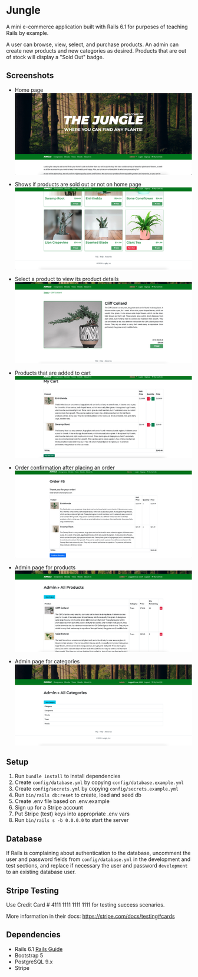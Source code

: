 # Jungle

A mini e-commerce application built with Rails 6.1 for purposes of teaching Rails by example.

A user can browse, view, select, and purchase products. An admin can create new products and new categories as desired. Products that are out of stock will display a "Sold Out" badge.

## Screenshots

- Home page
!["Screenshot of home page"](https://github.com/davidteng95/jungle-rails/blob/master/docs/home_page.png?raw=true)

- Shows if products are sold out or not on home page
!["Screenshot of home page bottom"](https://github.com/davidteng95/jungle-rails/blob/master/docs/home_page_bottom.png?raw=true)

- Select a product to view its product details
!["Screenshot of product details"](https://github.com/davidteng95/jungle-rails/blob/master/docs/product_detail.png?raw=true)

- Products that are added to cart
!["Screenshot of cart"](https://github.com/davidteng95/jungle-rails/blob/master/docs/my_cart.png?raw=true)

- Order confirmation after placing an order
!["Screenshot of order confirmation"](https://github.com/davidteng95/jungle-rails/blob/master/docs/order_summary.png?raw=true)

- Admin page for products
!["Screenshot of admin products"](https://github.com/davidteng95/jungle-rails/blob/master/docs/admin_product.png?raw=true)

- Admin page for categories
!["Screenshot of admin categories"](https://github.com/davidteng95/jungle-rails/blob/master/docs/admin_category.png?raw=true)

## Setup

1. Run `bundle install` to install dependencies
2. Create `config/database.yml` by copying `config/database.example.yml`
3. Create `config/secrets.yml` by copying `config/secrets.example.yml`
4. Run `bin/rails db:reset` to create, load and seed db
5. Create .env file based on .env.example
6. Sign up for a Stripe account
7. Put Stripe (test) keys into appropriate .env vars
8. Run `bin/rails s -b 0.0.0.0` to start the server

## Database

If Rails is complaining about authentication to the database, uncomment the user and password fields from `config/database.yml` in the development and test sections, and replace if necessary the user and password `development` to an existing database user.

## Stripe Testing

Use Credit Card # 4111 1111 1111 1111 for testing success scenarios.

More information in their docs: <https://stripe.com/docs/testing#cards>

## Dependencies

- Rails 6.1 [Rails Guide](http://guides.rubyonrails.org/v6.1/)
- Bootstrap 5
- PostgreSQL 9.x
- Stripe
